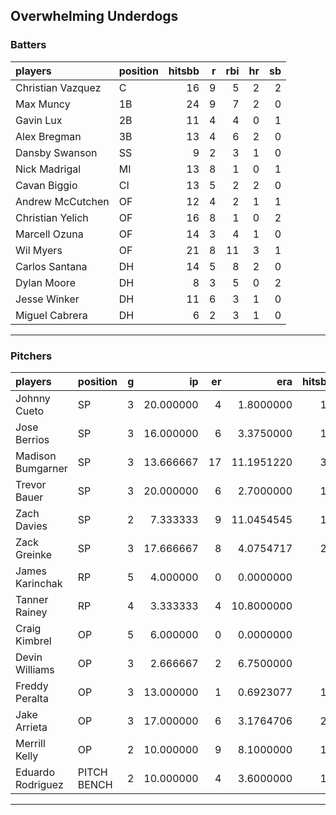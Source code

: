 ## Overwhelming Underdogs

### Batters

 
|players           |position | hitsbb|  r| rbi| hr| sb| 
|:-----------------|:--------|------:|--:|---:|--:|--:| 
|Christian Vazquez |C        |     16|  9|   5|  2|  2| 
|Max Muncy         |1B       |     24|  9|   7|  2|  0| 
|Gavin Lux         |2B       |     11|  4|   4|  0|  1| 
|Alex Bregman      |3B       |     13|  4|   6|  2|  0| 
|Dansby Swanson    |SS       |      9|  2|   3|  1|  0| 
|Nick Madrigal     |MI       |     13|  8|   1|  0|  1| 
|Cavan Biggio      |CI       |     13|  5|   2|  2|  0| 
|Andrew McCutchen  |OF       |     12|  4|   2|  1|  1| 
|Christian Yelich  |OF       |     16|  8|   1|  0|  2| 
|Marcell Ozuna     |OF       |     14|  3|   4|  1|  0| 
|Wil Myers         |OF       |     21|  8|  11|  3|  1| 
|Carlos Santana    |DH       |     14|  5|   8|  2|  0| 
|Dylan Moore       |DH       |      8|  3|   5|  0|  2| 
|Jesse Winker      |DH       |     11|  6|   3|  1|  0| 
|Miguel Cabrera    |DH       |      6|  2|   3|  1|  0| 

* * *

### Pitchers

 
|players           |position    |  g|        ip| er|        era| hitsbb|      whip| so|  w| sv| 
|:-----------------|:-----------|--:|---------:|--:|----------:|------:|---------:|--:|--:|--:| 
|Johnny Cueto      |SP          |  3| 20.000000|  4|  1.8000000|     17| 0.8500000| 18|  2|  0| 
|Jose Berrios      |SP          |  3| 16.000000|  6|  3.3750000|     15| 0.9375000| 25|  2|  0| 
|Madison Bumgarner |SP          |  3| 13.666667| 17| 11.1951220|     30| 2.1951220| 15|  0|  0| 
|Trevor Bauer      |SP          |  3| 20.000000|  6|  2.7000000|     12| 0.6000000| 29|  2|  0| 
|Zach Davies       |SP          |  2|  7.333333|  9| 11.0454545|     15| 2.0454545|  7|  1|  0| 
|Zack Greinke      |SP          |  3| 17.666667|  8|  4.0754717|     22| 1.2452830| 10|  1|  0| 
|James Karinchak   |RP          |  5|  4.000000|  0|  0.0000000|      3| 0.7500000|  6|  0|  1| 
|Tanner Rainey     |RP          |  4|  3.333333|  4| 10.8000000|      8| 2.4000000|  2|  0|  0| 
|Craig Kimbrel     |OP          |  5|  6.000000|  0|  0.0000000|      1| 0.1666667| 10|  0|  3| 
|Devin Williams    |OP          |  3|  2.666667|  2|  6.7500000|      6| 2.2500000|  3|  0|  0| 
|Freddy Peralta    |OP          |  3| 13.000000|  1|  0.6923077|     14| 1.0769231| 24|  2|  0| 
|Jake Arrieta      |OP          |  3| 17.000000|  6|  3.1764706|     22| 1.2941176| 14|  2|  0| 
|Merrill Kelly     |OP          |  2| 10.000000|  9|  8.1000000|     17| 1.7000000|  5|  0|  0| 
|Eduardo Rodriguez |PITCH BENCH |  2| 10.000000|  4|  3.6000000|     10| 1.0000000| 12|  2|  0| 


* * *



